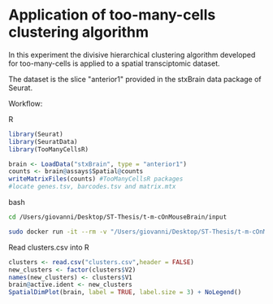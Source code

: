 # Application of too-many-cells clustering algorithm
In this experiment the divisive hierarchical clustering algorithm developed for too-many-cells is applied to a spatial transciptomic dataset.

The dataset is the slice "anterior1" provided in the stxBrain data package of Seurat.

Workflow:

R
````R
library(Seurat)
library(SeuratData)
library(TooManyCellsR)

brain <- LoadData("stxBrain", type = "anterior1")
counts <- brain@assays$Spatial@counts
writeMatrixFiles(counts) #TooManyCellsR packages
#locate genes.tsv, barcodes.tsv and matrix.mtx
````
bash
```bash
cd /Users/giovanni/Desktop/ST-Thesis/t-m-cOnMouseBrain/input

sudo docker run -it --rm -v "/Users/giovanni/Desktop/ST-Thesis/t-m-cOnMouseBrain/input:/home" gregoryschwartz/too-many-cells:0.2.2.0 make-tree --matrix-path /home --output /home/out > clusters.csv
```

Read clusters.csv into R
```R
clusters <- read.csv("clusters.csv",header = FALSE)
new_clusters <- factor(clusters$V2)
names(new_clusters) <- clusters$V1
brain@active.ident <- new_clusters
SpatialDimPlot(brain, label = TRUE, label.size = 3) + NoLegend()
```